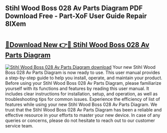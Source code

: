 ## Stihl Wood Boss 028 Av Parts Diagram PDF Download Free - Part-XoF User Guide Repair 8IXem

# <h2><a href="http://dfrl6v.blite.top/?on=Stihl+Wood+Boss+028+Av+Parts+Diagram">🔗Download New 👉🔴 Stihl Wood Boss 028 Av Parts Diagram</a></h2>

[![Stihl Wood Boss 028 Av Parts Diagram download](https://i.imgur.com/lujVjoI.png)](http://dfrl6v.blite.top/?on=Stihl+Wood+Boss+028+Av+Parts+Diagram)
Your new Stihl Wood Boss 028 Av Parts Diagram is now ready to use. This user manual provides a step-by-step guide to help you install, operate, and maintain your product. Before using your Stihl Wood Boss 028 Av Parts Diagram, please familiarize yourself with its functions and features by reading this user manual. It includes clear instructions for installation, setup, and operation, as well as troubleshooting tips for common issues. Experience the efficiency of list of features while using your new Stihl Wood Boss 028 Av Parts Diagram. We trust that the Stihl Wood Boss 028 Av Parts Diagram has been a reliable and effective resource in your efforts to master your new device. In case of any queries or concerns, please do not hesitate to reach out to our customer service team.
